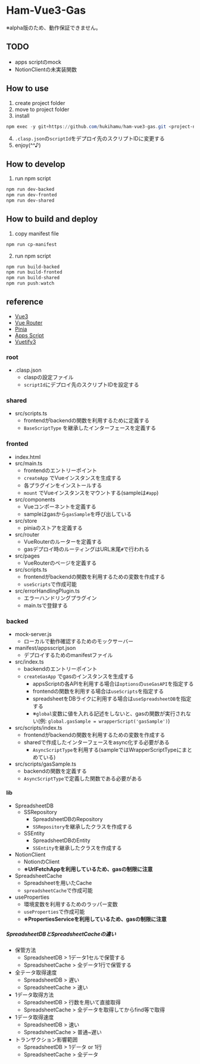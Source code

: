 # Ham-Vue3-Gas
※alpha版のため、動作保証できません。
## TODO 
- apps scriptのmock
- NotionClientの未実装関数
## How to use
1. create project folder
2. move to project folder
3. install
```powershell
npm exec -y git+https://github.com/hukihamu/ham-vue3-gas.git <project-name?>
```
4. `.clasp.json`の`scriptId`をデプロイ先のスクリプトIDに変更する
5. enjoy(^^♪)


## How to develop
1. run npm script
```powershell
npm run dev-backed
npm run dev-fronted
npm run dev-shared
```

## How to build and deploy
1. copy manifest file
```powershell
npm run cp-manifest
```
2. run npm script
```powershell
npm run build-backed
npm run build-fronted
npm run build-shared
npm run push:watch
```

## reference
- [Vue3](https://v3.vuejs.org/)
- [Vue Router](https://next.router.vuejs.org/) 
- [Pinia](https://pinia.esm.dev/)
- [Apps Script](https://developers.google.com/apps-script)
- [Vuetify3](https://vuetifyjs.com/ja/)
### root
- .clasp.json
  - claspの設定ファイル
  - `scriptId`にデプロイ先のスクリプトIDを設定する
### shared
- src/scripts.ts
  - frontendがbackendの関数を利用するために定義する
  - `BaseScriptType` を継承したインターフェースを定義する
### fronted
- index.html
- src/main.ts
  - frontendのエントリーポイント
  - `createApp` でVueインスタンスを生成する
  - 各プラグインをインストールする
  - `mount` でVueインスタンスをマウントする(sampleは`#app`)
- src/components
  - Vueコンポーネントを定義する
  - sampleはgasから`gasSample`を呼び出している
- src/store
  - piniaのストアを定義する
- src/router
  - VueRouterのルーターを定義する
  - gasデプロイ時のルーティングはURL末尾`#`で行われる
- src/pages
  - VueRouterのページを定義する
- src/scripts.ts
  - frontendがbackendの関数を利用するための変数を作成する
  - `useScripts`で作成可能
- src/errorHandlingPlugin.ts
  - エラーハンドリングプラグイン
  - main.tsで登録する 
### backed
- mock-server.js
  - ローカルで動作確認するためのモックサーバー
- manifest/appsscript.json
  - デプロイするためのmanifestファイル
- src/index.ts
  - backendのエントリーポイント
  - `createGasApp` でgasのインスタンスを生成する
    -  appsScriptの各APIを利用する場合は`options`の`useGasAPI`を指定する
    - frontendの関数を利用する場合は`useScripts`を指定する
    - spreadsheetをDBライクに利用する場合は`useSpreadsheetDB`を指定する
    - ※`global`変数に値を入れる記述をしないと、gasの関数が実行されない(例: `global.gasSample = wrapperScript('gasSample')`)
- src/scripts/index.ts
  - frontendがbackendの関数を利用するための変数を作成する
  - sharedで作成したインターフェースをasync化する必要がある
    - `AsyncScriptType`を利用する(sampleではWrapperScriptTypeにまとめている)
- src/scripts/gasSample.ts
  - backendの関数を定義する
  - `AsyncScriptType`で定義した関数である必要がある
#### lib
- SpreadsheetDB
  - SSRepository
    - SpreadsheetDBのRepository
    - `SSRepository`を継承したクラスを作成する
  - SSEntity
    - SpreadsheetDBのEntity
    - `SSEntity`を継承したクラスを作成する
- NotionClient 
  - NotionのClient
  - **※UrlFetchAppを利用しているため、gasの制限に注意**
- SpreadsheetCache
  - Spreadsheetを用いたCache
  - `spreadsheetCache`で作成可能
- useProperties
  - 環境変数を利用するためのラッパー変数
  - `useProperties`で作成可能
  - **※PropertiesServiceを利用しているため、gasの制限に注意**
##### SpreadsheetDBとSpreadsheetCacheの違い
- 保管方法
  - SpreadsheetDB > 1データ1セルで保管する
  - SpreadsheetCache > 全データ1行で保管する
- 全テータ取得速度
  - SpreadsheetDB > 遅い
  - SpreadsheetCache > 速い
- 1データ取得方法
  - SpreadsheetDB > 行数を用いて直接取得
  - SpreadsheetCache > 全データを取得してからfind等で取得
- 1データ取得速度
  - SpreadsheetDB > 速い
  - SpreadsheetCache > 普通~遅い
- トランザクション影響範囲
  - SpreadsheetDB > 1データ or 1行
  - SpreadsheetCache > 全データ
